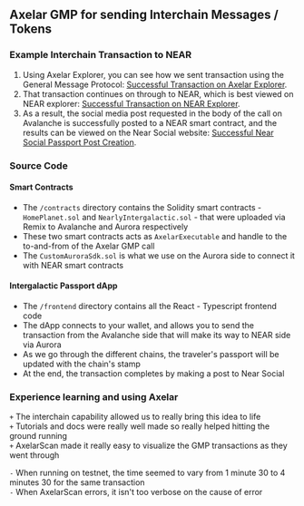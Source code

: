 ## Axelar GMP for sending Interchain Messages / Tokens

### Example Interchain Transaction to NEAR

1. Using Axelar Explorer, you can see how we sent transaction using the General Message Protocol: [Successful Transaction on Axelar Explorer](https://testnet.axelarscan.io/gmp/0x845ef0f0a0e7c8994247794e0f53cb403597598b4253a4617cd797dfd3050dc6:3).
2. That transaction continues on through to NEAR, which is best viewed on NEAR explorer: [Successful Transaction on NEAR Explorer](https://explorer.testnet.near.org/transactions/FxDq5wNQPXdMu9kGPy4A34tNvYab6vVXXuZbyUA6Gnqn).
3. As a result, the social media post requested in the body of the call on Avalanche is successfully posted to a NEAR smart contract, and the results can be viewed on the Near Social website: [Successful Near Social Passport Post Creation](https://test.near.social/#/adb45a7095238ffe7bc93deefb34121404c70c37.aurora/widget/Success).

### Source Code

#### Smart Contracts

- The `/contracts` directory contains the Solidity smart contracts - `HomePlanet.sol` and `NearlyIntergalactic.sol` - that were uploaded via Remix to Avalanche and Aurora respectively
- These two smart contracts acts as `AxelarExecutable` and handle to the to-and-from of the Axelar GMP call
- The `CustomAuroraSdk.sol` is what we use on the Aurora side to connect it with NEAR smart contracts

#### Intergalactic Passport dApp

- The `/frontend` directory contains all the React - Typescript frontend code
- The dApp connects to your wallet, and allows you to send the transaction from the Avalanche side that will make its way to NEAR side via Aurora
- As we go through the different chains, the traveler's passport will be updated with the chain's stamp
- At the end, the transaction completes by making a post to Near Social

### Experience learning and using Axelar

`+` The interchain capability allowed us to really bring this idea to life <br/>
`+` Tutorials and docs were really well made so really helped hitting the ground running <br />
`+` AxelarScan made it really easy to visualize the GMP transactions as they went through

`-` When running on testnet, the time seemed to vary from 1 minute 30 to 4 minutes 30 for the same transaction <br />
`-` When AxelarScan errors, it isn't too verbose on the cause of error
